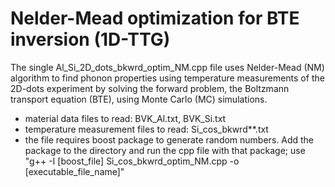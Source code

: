 # Nelder-Mead optimization for BTE inversion (1D-TTG)
The single Al_Si_2D_dots_bkwrd_optim_NM.cpp file uses Nelder-Mead (NM) algorithm to find phonon properties using temperature measurements of the 2D-dots experiment
by solving the forward problem, the Boltzmann transport equation (BTE), using Monte Carlo (MC) simulations.

- material data files to read: BVK_Al.txt, BVK_Si.txt
- temperature measurement files to read: Si_cos_bkwrd**.txt
- the file requires boost package to generate random numbers. Add the package to the directory and run the cpp file with that package; use "g++ -I [boost_file] Si_cos_bkwrd_optim_NM.cpp -o [executable_file_name]"

